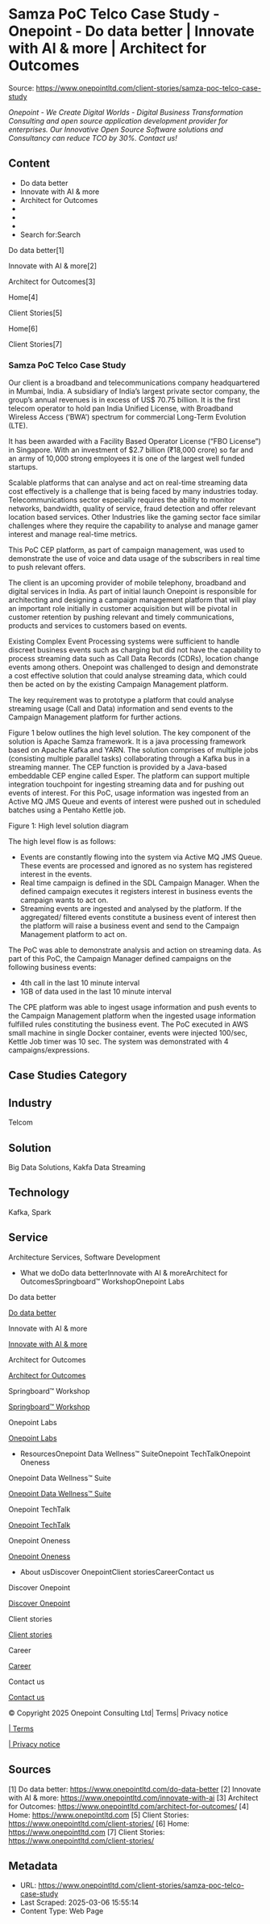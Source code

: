 # Samza PoC Telco Case Study - Onepoint - Do data better | Innovate with AI & more | Architect for Outcomes

Source: https://www.onepointltd.com/client-stories/samza-poc-telco-case-study

*Onepoint - We Create Digital Worlds - Digital Business Transformation Consulting and open source application development provider for enterprises. Our Innovative Open Source Software solutions and Consultancy can reduce TCO by 30%. Contact us!*

## Content

- Do data better
- Innovate with AI & more
- Architect for Outcomes
- 
- 
- 
- Search for:Search

Do data better[1]

Innovate with AI & more[2]

Architect for Outcomes[3]

Home[4]

Client Stories[5]

Home[6]

Client Stories[7]

### Samza PoC Telco Case Study

Our client is a broadband and telecommunications company headquartered in Mumbai, India. A subsidiary of India’s largest private sector company, the group’s annual revenues is in excess of US$ 70.75 billion. It is the first telecom operator to hold pan India Unified License, with Broadband Wireless Access (‘BWA’) spectrum for commercial Long-Term Evolution (LTE).

It has been awarded with a Facility Based Operator License (“FBO License”) in Singapore. With an investment of $2.7 billion (₹18,000 crore) so far and an army of 10,000 strong employees it is one of the largest well funded startups.

Scalable platforms that can analyse and act on real-time streaming data cost effectively is a challenge that is being faced by many industries today. Telecommunications sector especially requires the ability to monitor networks, bandwidth, quality of service, fraud detection and offer relevant location based services. Other Industries like the gaming sector face similar challenges where they require the capability to analyse and manage gamer interest and manage real-time metrics.

This PoC CEP platform, as part of campaign management, was used to demonstrate the use of voice and data usage of the subscribers in real time to push relevant offers.

The client is an upcoming provider of mobile telephony, broadband and digital services in India. As part of initial launch Onepoint is responsible for architecting and designing a campaign management platform that will play an important role initially in customer acquisition but will be pivotal in customer retention by pushing relevant and timely communications, products and services to customers based on events.

Existing Complex Event Processing systems were sufficient to handle discreet business events such as charging but did not have the capability to process streaming data such as Call Data Records (CDRs), location change events among others. Onepoint was challenged to design and demonstrate a cost effective solution that could analyse streaming data, which could then be acted on by the existing Campaign Management platform.

The key requirement was to prototype a platform that could analyse streaming usage (Call and Data) information and send events to the Campaign Management platform for further actions.

Figure 1 below outlines the high level solution. The key component of the solution is Apache Samza framework. It is a java processing framework based on Apache Kafka and YARN. The solution comprises of multiple jobs (consisting multiple parallel tasks) collaborating through a Kafka bus in a streaming manner. The CEP function is provided by a Java-based embeddable CEP engine called Esper. The platform can support multiple integration touchpoint for ingesting streaming data and for pushing out events of interest. For this PoC, usage information was ingested from an Active MQ JMS Queue and events of interest were pushed out in scheduled batches using a Pentaho Kettle job.

Figure 1: High level solution diagram

The high level flow is as follows:

- Events are constantly flowing into the system via Active MQ JMS Queue. These events are processed and ignored as no system has registered interest in the events.
- Real time campaign is defined in the SDL Campaign Manager. When the defined campaign executes it registers interest in business events the campaign wants to act on.
- Streaming events are ingested and analysed by the platform. If the aggregated/ filtered events constitute a business event of interest then the platform will raise a business event and send to the Campaign Management platform to act on.

The PoC was able
 to demonstrate analysis and action on streaming data. As part of this 
PoC, the Campaign Manager defined campaigns on the following business 
events:

- 4th call in the last 10 minute interval
- 1GB of data used in the last 10 minute interval

The CPE platform was able to ingest 
usage information and push events to the Campaign Management platform 
when the ingested usage information fulfilled rules constituting the 
business event. The PoC executed in AWS small machine in single Docker 
container, events were injected 100/sec, Kettle Job timer was 10 sec. 
The system was demonstrated with 4 campaigns/expressions.

## Case Studies Category

## Industry

Telcom

## Solution

Big Data Solutions, Kakfa Data Streaming

## Technology

Kafka, Spark

## Service

Architecture Services, Software Development

- What we doDo data betterInnovate with AI & moreArchitect for OutcomesSpringboard™ WorkshopOnepoint Labs

Do data better

[Do data better](/do-data-better)

Innovate with AI & more

[Innovate with AI & more](/innovate-with-ai-more/)

Architect for Outcomes

[Architect for Outcomes](/architect-for-outcomes/)

Springboard™ Workshop

[Springboard™ Workshop](/onepoint-springboard/)

Onepoint Labs

[Onepoint Labs](/onepoint-labs/)

- ResourcesOnepoint Data Wellness™ SuiteOnepoint TechTalkOnepoint Oneness

Onepoint Data Wellness™ Suite

[Onepoint Data Wellness™ Suite](/data-wellness/)

Onepoint TechTalk

[Onepoint TechTalk](/techtalk)

Onepoint Oneness

[Onepoint Oneness](/oneness/)

- About usDiscover OnepointClient storiesCareerContact us

Discover Onepoint

[Discover Onepoint](/discover-onepoint/)

Client stories

[Client stories](/client-stories/)

Career

[Career](/career-opportunities/)

Contact us

[Contact us](/contact-us/)

© Copyright 2025 Onepoint Consulting Ltd| Terms| Privacy notice

[| Terms](/policies/)

[| Privacy notice](/policies/privacy-policy/)


## Sources

[1] Do data better: https://www.onepointltd.com/do-data-better
[2] Innovate with AI & more: https://www.onepointltd.com/innovate-with-ai
[3] Architect for Outcomes: https://www.onepointltd.com/architect-for-outcomes/
[4] Home: https://www.onepointltd.com
[5] Client Stories: https://www.onepointltd.com/client-stories/
[6] Home: https://www.onepointltd.com
[7] Client Stories: https://www.onepointltd.com/client-stories/

## Metadata

- URL: https://www.onepointltd.com/client-stories/samza-poc-telco-case-study
- Last Scraped: 2025-03-06 15:55:14
- Content Type: Web Page
